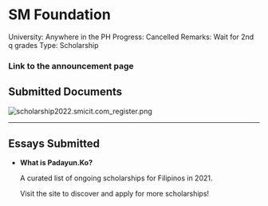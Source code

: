 # SM Foundation

University: Anywhere in the PH
Progress: Cancelled
Remarks: Wait for 2nd q grades
Type: Scholarship

### Link to the announcement page

[]()

## Submitted Documents

![scholarship2022.smicit.com_register.png](SM%20Foundation%20fdd09d7bc65d4db6838cfcff011a0825/scholarship2022.smicit.com_register.png)

---

## Essays Submitted

- **What is Padayun.Ko?**
    
    A curated list of ongoing scholarships for Filipinos in 2021. 
    
    Visit the site to discover and apply for more scholarships!
